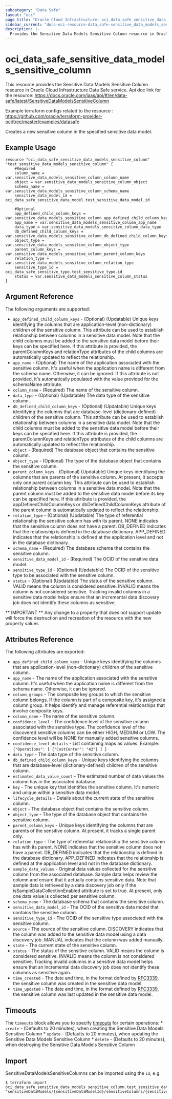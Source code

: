 ```yaml
---
subcategory: "Data Safe"
layout: "oci"
page_title: "Oracle Cloud Infrastructure: oci_data_safe_sensitive_data_models_sensitive_column"
sidebar_current: "docs-oci-resource-data_safe-sensitive_data_models_sensitive_column"
description: |-
  Provides the Sensitive Data Models Sensitive Column resource in Oracle Cloud Infrastructure Data Safe service
---
```


# oci_data_safe_sensitive_data_models_sensitive_column
This resource provides the Sensitive Data Models Sensitive Column resource in Oracle Cloud Infrastructure Data Safe service.
Api doc link for the resource: https://docs.oracle.com/iaas/api/#/en/data-safe/latest/SensitiveDataModelsSensitiveColumn

Example terraform configs related to the resource : https://github.com/oracle/terraform-provider-oci/tree/master/examples/datasafe

Creates a new sensitive column in the specified sensitive data model.


## Example Usage

```hcl
resource "oci_data_safe_sensitive_data_models_sensitive_column" "test_sensitive_data_models_sensitive_column" {
	#Required
	column_name = var.sensitive_data_models_sensitive_column_column_name
	object = var.sensitive_data_models_sensitive_column_object
	schema_name = var.sensitive_data_models_sensitive_column_schema_name
	sensitive_data_model_id = oci_data_safe_sensitive_data_model.test_sensitive_data_model.id

	#Optional
	app_defined_child_column_keys = var.sensitive_data_models_sensitive_column_app_defined_child_column_keys
	app_name = var.sensitive_data_models_sensitive_column_app_name
	data_type = var.sensitive_data_models_sensitive_column_data_type
	db_defined_child_column_keys = var.sensitive_data_models_sensitive_column_db_defined_child_column_keys
	object_type = var.sensitive_data_models_sensitive_column_object_type
	parent_column_keys = var.sensitive_data_models_sensitive_column_parent_column_keys
	relation_type = var.sensitive_data_models_sensitive_column_relation_type
	sensitive_type_id = oci_data_safe_sensitive_type.test_sensitive_type.id
	status = var.sensitive_data_models_sensitive_column_status
}
```

## Argument Reference

The following arguments are supported:

* `app_defined_child_column_keys` - (Optional) (Updatable) Unique keys identifying the columns that are application-level (non-dictionary) children of the sensitive column. This attribute can be used to establish relationship between columns in a sensitive data model. Note that the child columns must be added to the sensitive data model before their keys can be specified here. If this attribute is provided, the parentColumnKeys and relationType attributes of the child columns are automatically updated to reflect the relationship. 
* `app_name` - (Optional) The name of the application associated with the sensitive column. It's useful when the application name is different from the schema name. Otherwise, it can be ignored. If this attribute is not provided, it's automatically populated with the value provided for the schemaName attribute. 
* `column_name` - (Required) The name of the sensitive column.
* `data_type` - (Optional) (Updatable) The data type of the sensitive column.
* `db_defined_child_column_keys` - (Optional) (Updatable) Unique keys identifying the columns that are database-level (dictionary-defined) children of the sensitive column. This attribute can be used to establish relationship between columns in a sensitive data model. Note that the child columns must be added to the sensitive data model before their keys can be specified here. If this attribute is provided, the parentColumnKeys and relationType attributes of the child columns are automatically updated to reflect the relationship. 
* `object` - (Required) The database object that contains the sensitive column.
* `object_type` - (Optional) The type of the database object that contains the sensitive column.
* `parent_column_keys` - (Optional) (Updatable) Unique keys identifying the columns that are parents of the sensitive column. At present, it accepts only one parent column key. This attribute can be used to establish relationship between columns in a sensitive data model. Note that the parent column must be added to the sensitive data model before its key can be specified here. If this attribute is provided, the appDefinedChildColumnKeys or dbDefinedChildColumnKeys attribute of the parent column is automatically updated to reflect the relationship. 
* `relation_type` - (Optional) (Updatable) The type of referential relationship the sensitive column has with its parent. NONE indicates that the sensitive column does not have a parent. DB_DEFINED indicates that the relationship is defined in the database dictionary. APP_DEFINED indicates that the relationship is defined at the application level and not in the database dictionary. 
* `schema_name` - (Required) The database schema that contains the sensitive column.
* `sensitive_data_model_id` - (Required) The OCID of the sensitive data model.
* `sensitive_type_id` - (Optional) (Updatable) The OCID of the sensitive type to be associated with the sensitive column.
* `status` - (Optional) (Updatable) The status of the sensitive column. VALID means the column is considered sensitive. INVALID means the column is not considered sensitive. Tracking invalid columns in a sensitive data model helps ensure that an incremental data discovery job does not identify these columns as sensitive. 


** IMPORTANT **
Any change to a property that does not support update will force the destruction and recreation of the resource with the new property values

## Attributes Reference

The following attributes are exported:

* `app_defined_child_column_keys` - Unique keys identifying the columns that are application-level (non-dictionary) children of the sensitive column.
* `app_name` - The name of the application associated with the sensitive column. It's useful when the application name is different from the schema name. Otherwise, it can be ignored. 
* `column_groups` - The composite key groups to which the sensitive column belongs. If the column is part of a composite key, it's assigned a column group. It helps identify and manage referential relationships that involve composite keys. 
* `column_name` - The name of the sensitive column.
* `confidence_level` - The confidence level of the sensitive column associated with the sensitive type. The confidence level of the discovered sensitive columns can be either HIGH, MEDIUM or LOW. The confidence level will be NONE for manually added sensitive columns. 
* `confidence_level_details` - List containing maps as values. Example: `{"Operations": [ {"CostCenter": "42"} ] }` 
* `data_type` - The data type of the sensitive column.
* `db_defined_child_column_keys` - Unique keys identifying the columns that are database-level (dictionary-defined) children of the sensitive column.
* `estimated_data_value_count` - The estimated number of data values the column has in the associated database.
* `key` - The unique key that identifies the sensitive column. It's numeric and unique within a sensitive data model.
* `lifecycle_details` - Details about the current state of the sensitive column.
* `object` - The database object that contains the sensitive column.
* `object_type` - The type of the database object that contains the sensitive column.
* `parent_column_keys` - Unique keys identifying the columns that are parents of the sensitive column. At present, it tracks a single parent only.
* `relation_type` - The type of referential relationship the sensitive column has with its parent. NONE indicates that the sensitive column does not have a parent. DB_DEFINED indicates that the relationship is defined in the database dictionary. APP_DEFINED indicates that the relationship is defined at the application level and not in the database dictionary. 
* `sample_data_values` - Original data values collected for the sensitive column from the associated database. Sample data helps review the column and ensure that it actually contains sensitive data. Note that sample data is retrieved by a data discovery job only if the isSampleDataCollectionEnabled attribute is set to true. At present, only one data value is collected per sensitive column. 
* `schema_name` - The database schema that contains the sensitive column.
* `sensitive_data_model_id` - The OCID of the sensitive data model that contains the sensitive column.
* `sensitive_type_id` - The OCID of the sensitive type associated with the sensitive column.
* `source` - The source of the sensitive column. DISCOVERY indicates that the column was added to the sensitive data model using a data discovery job. MANUAL indicates that the column was added manually. 
* `state` - The current state of the sensitive column.
* `status` - The status of the sensitive column. VALID means the column is considered sensitive. INVALID means the column is not considered sensitive. Tracking invalid columns in a sensitive data model helps ensure that an incremental data discovery job does not identify these columns as sensitive again. 
* `time_created` - The date and time, in the format defined by [RFC3339](https://tools.ietf.org/html/rfc3339), the sensitive column was created in the sensitive data model. 
* `time_updated` - The date and time, in the format defined by [RFC3339](https://tools.ietf.org/html/rfc3339), the sensitive column was last updated in the sensitive data model. 

## Timeouts

The `timeouts` block allows you to specify [timeouts](https://registry.terraform.io/providers/oracle/oci/latest/docs/guides/changing_timeouts) for certain operations:
	* `create` - (Defaults to 20 minutes), when creating the Sensitive Data Models Sensitive Column
	* `update` - (Defaults to 20 minutes), when updating the Sensitive Data Models Sensitive Column
	* `delete` - (Defaults to 20 minutes), when destroying the Sensitive Data Models Sensitive Column


## Import

SensitiveDataModelsSensitiveColumns can be imported using the `id`, e.g.

```
$ terraform import oci_data_safe_sensitive_data_models_sensitive_column.test_sensitive_data_models_sensitive_column "sensitiveDataModels/{sensitiveDataModelId}/sensitiveColumns/{sensitiveColumnKey}" 
```

